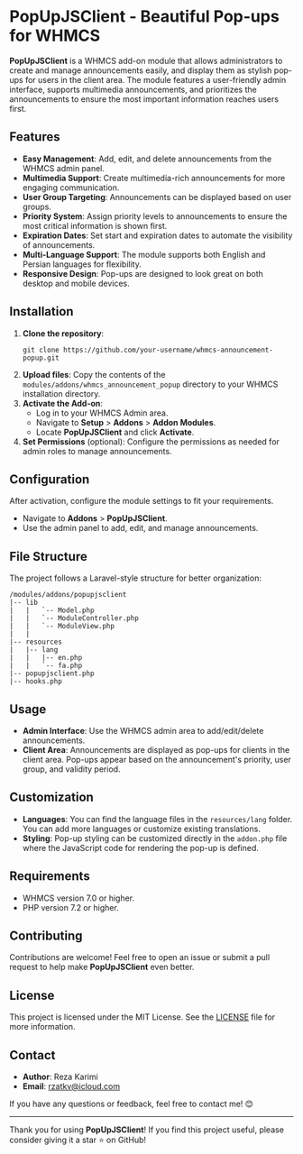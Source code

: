 <h1>PopUpJSClient - Beautiful Pop-ups for WHMCS</h1>

<p><strong>PopUpJSClient</strong> is a WHMCS add-on module that allows administrators to create and manage announcements easily, and display them as stylish pop-ups for users in the client area. The module features a user-friendly admin interface, supports multimedia announcements, and prioritizes the announcements to ensure the most important information reaches users first.</p>

<h2>Features</h2>
<ul>
  <li><strong>Easy Management</strong>: Add, edit, and delete announcements from the WHMCS admin panel.</li>
  <li><strong>Multimedia Support</strong>: Create multimedia-rich announcements for more engaging communication.</li>
  <li><strong>User Group Targeting</strong>: Announcements can be displayed based on user groups.</li>
  <li><strong>Priority System</strong>: Assign priority levels to announcements to ensure the most critical information is shown first.</li>
  <li><strong>Expiration Dates</strong>: Set start and expiration dates to automate the visibility of announcements.</li>
  <li><strong>Multi-Language Support</strong>: The module supports both English and Persian languages for flexibility.</li>
  <li><strong>Responsive Design</strong>: Pop-ups are designed to look great on both desktop and mobile devices.</li>
</ul>

<h2>Installation</h2>
<ol>
  <li><strong>Clone the repository</strong>:
    <pre><code>git clone https://github.com/your-username/whmcs-announcement-popup.git</code></pre>
  </li>
  <li><strong>Upload files</strong>: Copy the contents of the <code>modules/addons/whmcs_announcement_popup</code> directory to your WHMCS installation directory.</li>
  <li><strong>Activate the Add-on</strong>:
    <ul>
      <li>Log in to your WHMCS Admin area.</li>
      <li>Navigate to <strong>Setup</strong> &gt; <strong>Addons</strong> &gt; <strong>Addon Modules</strong>.</li>
      <li>Locate <strong>PopUpJSClient</strong> and click <strong>Activate</strong>.</li>
    </ul>
  </li>
  <li><strong>Set Permissions</strong> (optional): Configure the permissions as needed for admin roles to manage announcements.</li>
</ol>

<h2>Configuration</h2>
<p>After activation, configure the module settings to fit your requirements.</p>
<ul>
  <li>Navigate to <strong>Addons</strong> &gt; <strong>PopUpJSClient</strong>.</li>
  <li>Use the admin panel to add, edit, and manage announcements.</li>
</ul>

<h2>File Structure</h2>
<p>The project follows a Laravel-style structure for better organization:</p>
<pre><code>/modules/addons/popupjsclient
|-- lib
|   |   `-- Model.php
|   |   `-- ModuleController.php
|   |   `-- ModuleView.php
|   |
|-- resources
|   |-- lang
|   |   |-- en.php
|   |   `-- fa.php
|-- popupjsclient.php
|-- hooks.php
</code></pre>

<h2>Usage</h2>
<ul>
  <li><strong>Admin Interface</strong>: Use the WHMCS admin area to add/edit/delete announcements.</li>
  <li><strong>Client Area</strong>: Announcements are displayed as pop-ups for clients in the client area. Pop-ups appear based on the announcement's priority, user group, and validity period.</li>
</ul>

<h2>Customization</h2>
<ul>
  <li><strong>Languages</strong>: You can find the language files in the <code>resources/lang</code> folder. You can add more languages or customize existing translations.</li>
  <li><strong>Styling</strong>: Pop-up styling can be customized directly in the <code>addon.php</code> file where the JavaScript code for rendering the pop-up is defined.</li>
</ul>

<h2>Requirements</h2>
<ul>
  <li>WHMCS version 7.0 or higher.</li>
  <li>PHP version 7.2 or higher.</li>
</ul>

<h2>Contributing</h2>
<p>Contributions are welcome! Feel free to open an issue or submit a pull request to help make <strong>PopUpJSClient</strong> even better.</p>

<h2>License</h2>
<p>This project is licensed under the MIT License. See the <a href="LICENSE">LICENSE</a> file for more information.</p>

<h2>Contact</h2>
<ul>
  <li><strong>Author</strong>: Reza Karimi</li>
  <li><strong>Email</strong>: <a href="mailto:rzatkv@icloud.com">rzatkv@icloud.com</a></li>
</ul>
<p>If you have any questions or feedback, feel free to contact me! 😊</p>

<hr>
<p>Thank you for using <strong>PopUpJSClient</strong>! If you find this project useful, please consider giving it a star ⭐ on GitHub!</p>
